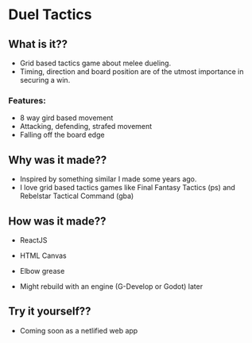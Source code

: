# Duel Tactics


## What is it??

- Grid based tactics game about melee dueling.
- Timing, direction and board position are of the utmost importance in securing a win.


### Features:

- 8 way gird based movement
- Attacking, defending, strafed movement
- Falling off the board edge


## Why was it made??

- Inspired by something similar I made some years ago.
- I love grid based tactics games like Final Fantasy Tactics (ps) and Rebelstar Tactical Command (gba)


## How was it made??

- ReactJS
- HTML Canvas
- Elbow grease

- Might rebuild with an engine (G-Develop or Godot) later


## Try it yourself??

- Coming soon as a netlified web app
